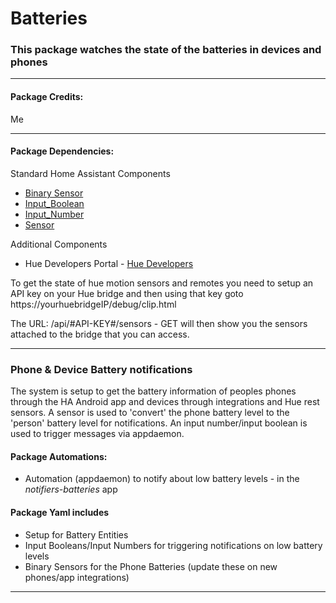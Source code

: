 # Batteries

### This package watches the state of the batteries in devices and phones

<hr --- </hr> 

<h4 align="left">Package Credits:</h4>

Me

<hr --- </hr>

<h4 align="left">Package Dependencies:</h4>

Standard Home Assistant Components

* [Binary Sensor](https://www.home-assistant.io/components/binary_sensor.template/)
* [Input_Boolean](https://www.home-assistant.io/components/input_boolean/)
* [Input_Number](https://www.home-assistant.io/components/input_number/)
* [Sensor](https://www.home-assistant.io/components/sensor/)

Additional Components

* Hue Developers Portal - [Hue Developers](https://developers.meethue.com/develop/get-started-2/)

<p> To get the state of hue motion sensors and remotes you need to setup an API key on your Hue bridge
and then using that key goto https://yourhuebridgeIP/debug/clip.html
</p>
<p>
The URL: /api/#API-KEY#/sensors - GET will then show you the sensors attached to the bridge that you can access.
</p>

<hr --- </hr>

### Phone & Device Battery notifications

The system is setup to get the battery information of peoples phones through the HA Android app and devices through integrations and Hue rest sensors. 
A sensor is used to 'convert' the phone battery level to the 'person' battery level for notifications.
An input number/input boolean is used to trigger messages via appdaemon.


<h4 align="left">Package Automations:</h4>

* Automation (appdaemon) to notify about low battery levels - in the <i>notifiers-batteries</i> app

<h4 align="left">Package Yaml includes</h4>

* Setup for Battery Entities
* Input Booleans/Input Numbers for triggering notifications on low battery levels
* Binary Sensors for the Phone Batteries (update these on new phones/app integrations)

<hr --- </hr>